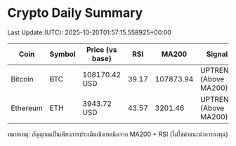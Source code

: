 # Crypto Daily Summary

Last Update (UTC): 2025-10-20T01:57:15.558925+00:00

| Coin | Symbol | Price (vs base) | RSI | MA200 | Signal |
|------|--------|------------------|-----|-------|--------|
| Bitcoin | BTC | 108170.42 USD | 39.17 | 107873.94 | UPTREND (Above MA200) |
| Ethereum | ETH | 3943.72 USD | 43.57 | 3201.46 | UPTREND (Above MA200) |

หมายเหตุ: สัญญาณเป็นเพียงการประเมินเชิงเทคนิคจาก MA200 + RSI (ไม่ใช่คำแนะนำการลงทุน)